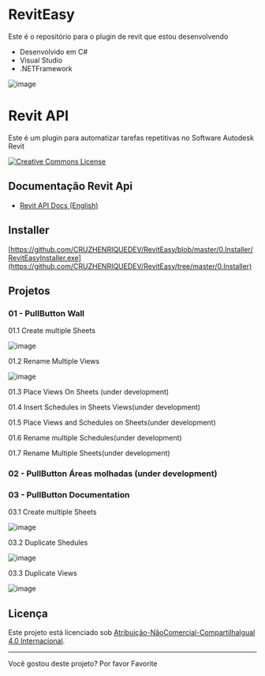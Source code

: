 # RevitEasy
Este é o repositório para o plugin de revit que estou desenvolvendo 
- Desenvolvido em C#
-  Visual Studio 
- .NETFramework

 ![image](https://github.com/CRUZHENRIQUEDEV/RevitEasy/assets/143232644/d9c33d86-957c-437e-8306-9f5ba47bceb8)


# Revit API
Este é um plugin para automatizar tarefas repetitivas no Software Autodesk Revit

<a rel="license" href="https://creativecommons.org/licenses/by-nc-sa/4.0/deed.pt"><img alt="Creative Commons License" style="border-width:0" src="https://i.creativecommons.org/l/by-nc-sa/4.0/88x31.png" /></a>

## Documentação Revit Api

* [Revit API Docs (English)][Revit API Docs]

## Installer
[https://github.com/CRUZHENRIQUEDEV/RevitEasy/blob/master/0.Installer/RevitEasyInstaller.exe](https://github.com/CRUZHENRIQUEDEV/RevitEasy/tree/master/0.Installer)
## Projetos

### 01 - PullButton Wall
01.1 Create multiple Sheets

![image](https://github.com/CRUZHENRIQUEDEV/RevitEasy/assets/143232644/d68ad2a6-9373-48ad-9e5f-299486bb98ed)

01.2 Rename Multiple Views

![image](https://github.com/CRUZHENRIQUEDEV/RevitEasy/assets/143232644/4dd84a72-8518-4e48-96b0-0ae8f2733a60)

01.3 Place Views On Sheets (under development)

01.4 Insert Schedules in Sheets Views(under development)

01.5 Place Views and Schedules on Sheets(under development)

01.6 Rename multiple Schedules(under development)

01.7 Rename Multiple Sheets(under development)

### 02 - PullButton Áreas molhadas (under development)

### 03 - PullButton Documentation

03.1 Create multiple Sheets 


![image](https://github.com/CRUZHENRIQUEDEV/RevitEasy/assets/143232644/d68ad2a6-9373-48ad-9e5f-299486bb98ed)

03.2 Duplicate Shedules 

![image](https://github.com/CRUZHENRIQUEDEV/RevitEasy/assets/143232644/8eabfb33-9701-4287-be28-9ff2edee7a11)

03.3 Duplicate Views 

![image](https://github.com/CRUZHENRIQUEDEV/RevitEasy/assets/143232644/82239086-e22c-40a2-9b31-df4eeae6ebaf)




## Licença

<p>Este projeto está licenciado sob <a rel="license" href="https://creativecommons.org/licenses/by-nc-sa/4.0/deed.pt">Atribuição-NãoComercial-CompartilhaIgual 4.0 Internacional</a>.</p>

---

Você gostou deste projeto? Por favor Favorite

[Revit API Docs]: https://www.revitapidocs.com/

[TaskDialog]: https://www.revitapidocs.com/2020/853afb57-7455-a636-9881-61a391118c16.htm
[Selection]: https://www.revitapidocs.com/2020/31b73d46-7d67-5dbb-4dad-80aa597c9afc.htm
[Document]: https://www.revitapidocs.com/2020/db03274b-a107-aa32-9034-f3e0df4bb1ec.htm
[Element]: https://www.revitapidocs.com/2020/eb16114f-69ea-f4de-0d0d-f7388b105a16.htm
[Parameter]: https://www.revitapidocs.com/2020/333ff41b-e6a7-d959-60bf-c3bfae495581.htm
[Transaction]: https://www.revitapidocs.com/2020/308ebf8d-d96d-4643-cd1d-34fffcea53fd.htm
[ElementTransformUtils]: https://www.revitapidocs.com/2020/781ad017-5ee5-f44b-5db2-e8e1f883ae5d.htm
[Wall]: https://www.revitapidocs.com/2020/b5891733-c602-12df-beab-da414b58d608.htm
[FilteredElementCollector]: https://www.revitapidocs.com/2020/263cf06b-98be-6f91-c4da-fb47d01688f3.htm
